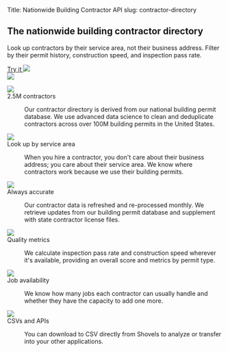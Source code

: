 Title: Nationwide Building Contractor API
slug: contractor-directory

<!-- hero -->
<section class="hero_container">
  <div class="hero_text-container">
    <h1 class="hero_title text-amber-300">The nationwide building contractor directory</h1>
    <p class="hero_description text-lime-50">Look up contractors by their service area, not their business address. Filter by their permit history, construction speed, and inspection pass rate.</p>
    <div class="mt-10 mb-20">
      <a href="{{ APPURL }}"
      class="px-5 py-2 md:px-10 md:py-4 bg-[#E8BD51] rounded justify-center items-center gap-2.5 inline-flex text-emerald-900 md:text-lg  font-medium whitespace-nowrap"
      target="_blank">Try it <img class="inline" src="theme/images/caret-right.svg"> </a>
    </div>
  </div>
  <div class="hero_image-container">
    <img class="max-h-[500px]" src="theme/images/contractor-directory/shane.png">
  </div>
</section>

<!-- elaboration -->
<section class="mx-auto my-24 max-w-7xl px-6">
  <!-- 'table' -->
  <dl class="elaboration_container 3xl:grid-cols-4">
    <div class="elaboration-card">
      <dt class="">
        <div class="mb-6">
          <img src="theme/images/contractor-directory/ping.svg">
        </div>
        <span class="elaboration-card_title">2.5M contractors</span>
      </dt>
      <dd class="elaboration-card_text-container">
        <p class="flex-auto">Our contractor directory is derived from our national building permit database. We use advanced data science to clean and deduplicate contractors across over 100M building permits in the United States.</p>
      </dd>
    </div>
    <div class="elaboration-card">
      <dt class="">
        <div class="mb-6">
          <img src="theme/images/contractor-directory/area.png">
        </div>
        <span class="elaboration-card_title">Look up by service area</span>
      </dt>
      <dd class="elaboration-card_text-container">
        <p class="flex-auto">When you hire a contractor, you don't care about their business address; you care about their service area. We know where contractors work because we use their building permits.</p>
      </dd>
    </div>
    <div class="elaboration-card">
      <dt class="">
        <div class="mb-6">
          <img src="theme/images/contractor-directory/accurate.png">
        </div>
        <span class="elaboration-card_title">Always accurate</span>
      </dt>
      <dd class="elaboration-card_text-container">
        <p class="flex-auto">Our contractor data is refreshed and re-processed monthly. We retrieve updates from our building permit database and supplement with state contractor license files.</p>
      </dd>
    </div>
    <div class="elaboration-card">
      <dt class="">
        <div class="mb-6">
          <img src="theme/images/contractor-directory/metrics.png">
        </div>
        <span class="elaboration-card_title">Quality metrics</span>
      </dt>
      <dd class="elaboration-card_text-container">
        <p class="flex-auto">We calculate inspection pass rate and construction speed wherever it's available, providing an overall score and metrics by permit type.</p>
      </dd>
    </div>
    <div class="elaboration-card">
      <dt class="">
        <div class="mb-6">
          <img src="theme/images/contractor-directory/job.png">
        </div>
        <span class="elaboration-card_title">Job availability</span>
      </dt>
      <dd class="elaboration-card_text-container">
        <p class="flex-auto">We know how many jobs each contractor can usually handle and whether they have the capacity to add one more.</p>
      </dd>
    </div>
    <div class="elaboration-card">
      <dt class="">
        <div class="mb-6">
          <img src="theme/images/permit-database/api.png">
        </div>
        <span class="elaboration-card_title">CSVs and APIs</span>
      </dt>
      <dd class="elaboration-card_text-container">
        <p class="flex-auto">You can download to CSV directly from Shovels to analyze or transfer into your other applications.</p>
      </dd>
    </div>
  </dl>
</section>
